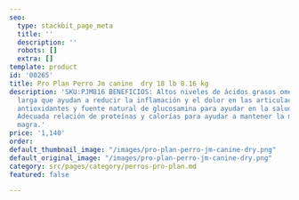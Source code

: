 ```yaml
---
seo:
  type: stackbit_page_meta
  title: ''
  description: ''
  robots: []
  extra: []
template: product
id: '00265'
title: Pro Plan Perro Jm canine  dry 18 lb 8.16 kg
description: 'SKU:PJM816 BENEFICIOS: Altos niveles de ácidos grasos omega-3 de cadena
  larga que ayudan a reducir la inflamación y el dolor en las articulaciones. Con
  antioxidantes y fuente natural de glucosamina para ayudar en la salud de los cartílagos.
  Adecuada relación de proteínas y calorías para ayudar a mantener la masa muscular
  magra.'
price: '1,140'
order: 
default_thumbnail_image: "/images/pro-plan-perro-jm-canine-dry.png"
default_original_image: "/images/pro-plan-perro-jm-canine-dry.png"
category: src/pages/category/perros-pro-plan.md
featured: false

---
```

